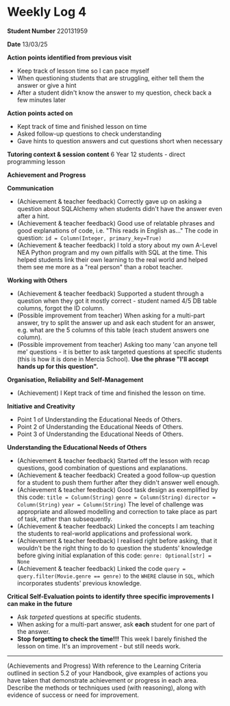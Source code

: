 # Weekly Log 4

**Student Number**
220131959

**Date** 
13/03/25

**Action points identified from previous visit**
- Keep track of lesson time so I can pace myself
- When questioning students that are struggling, either tell them the answer or give a hint
- After a student didn't know the answer to my question, check back a few minutes later

**Action points acted on**
- Kept track of time and finished lesson on time
- Asked follow-up questions to check understanding
- Gave hints to question answers and cut questions short when necessary

**Tutoring context & session content**
6 Year 12 students - direct programming lesson

**Achievement and Progress**

**Communication**
- (Achievement & teacher feedback) Correctly gave up on asking a question about SQLAlchemy when students didn't have the answer even after a hint.
- (Achievement & teacher feedback) Good use of relatable phrases and good explanations of code, i.e. "This reads in English as..." The code in question: `id = Column(Integer, primary_key=True)`
- (Achievement & teacher feedback) I told a story about my own A-Level NEA Python program and my own pitfalls with SQL at the time. This helped students link their own learning to the real world and helped them see me more as a "real person" than a robot teacher.

**Working with Others**
- (Achievement & teacher feedback) Supported a student through a question when they got it mostly correct - student named 4/5 DB table columns, forgot the ID column.  
- (Possible improvement from teacher) When asking for a multi-part answer, try to split the answer up and ask each student for an answer, e.g. what are the 5 columns of this table (each student answers one column).
- (Possible improvement from teacher) Asking too many 'can anyone tell me' questions - it is better to ask targeted questions at specific students (this is how it is done in Mercia School). **Use the phrase "I'll accept hands up for this question".**

**Organisation, Reliability and Self-Management**
- (Achievement) I Kept track of time and finished the lesson on time.

**Initiative and Creativity**
- Point 1 of Understanding the Educational Needs of Others.
- Point 2 of Understanding the Educational Needs of Others.
- Point 3 of Understanding the Educational Needs of Others.

**Understanding the Educational Needs of Others**
- (Achievement & teacher feedback) Started off the lesson with recap questions, good combination of questions and explanations.
- (Achievement & teacher feedback) Created a good follow-up question for a student to push them further after they didn't answer well enough.
- (Achievement & teacher feedback) Good task design as exemplified by this code:
  `title = Column(String)`
  `genre = Column(String)`
  `director = Column(String)`
  `year = Column(String)`
  The level of challenge was appropriate and allowed modelling and correction to take place as part of task, rather than subsequently.
- (Achievement & teacher feedback) Linked the concepts I am teaching the students to real-world applications and professional work. 
- (Achievement & teacher feedback) I realised right before asking, that it wouldn't be the right thing to do to question the students' knowledge before giving initial explanation of this code: `genre: Optional[str] = None`
- (Achievement & teacher feedback) Linked the code `query = query.filter(Movie.genre == genre)` to the `WHERE` clause in `SQL`, which incorporates students' previous knowledge.

**Critical Self-Evaluation points to identify three specific improvements I can make in the future**
- Ask *targeted* questions at specific students.
- When asking for a multi-part answer, ask **each** student for one part of the answer.
- **Stop forgetting to check the time!!!** This week I barely finished the lesson on time. It's an improvement - but still needs work.
---

(Achievements and Progress) With reference to the Learning Criteria outlined in section 5.2 of your Handbook, give examples of actions you have taken that demonstrate achievement or progress in each area. Describe the methods or techniques used (with reasoning), along with evidence of success or need for improvement.